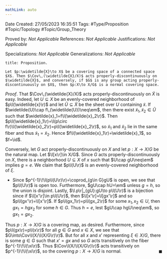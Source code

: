 ```yaml
---
mathLink: auto
---
```


<div class="topSpace"></div>

Date Created: 27/05/2023 16:35:51
Tags: #Type/Proposition #Topic/Topology #Topic/Group_Theory

Proved by: _Not Applicable_
References: _Not Applicable_
Justifications: _Not Applicable_

Specializations: _Not Applicable_
Generalizations: _Not Applicable_

``` ad-Proposition
title: Proposition.

Let $p:\widetilde{X}\to X$ be a covering space of a connected space $X$. Then $\Cov\,(\widetilde{X}/X)$ acts properly-discontinuously on $\widetilde{X}$, and conversely, if $G$ is any group acting properly-discontinuously on $X$, then $p:X\to X/G$ is a normal covering space.

```

_Proof_. That $\Cov\,(\widetilde{X}/X)$ acts properly-discontinuously on $\widetilde{X}$ is easy. Indeed, let $U\subseteq X$ be an evenly-covered neighborhood of $p\l(\widetilde{x}\r)$ and let $\widetilde{U}\subseteq\widetilde{X}$ be the sheet over $U$ containing $\widetilde{x}$. If $\widetilde{U}\cap f\,(\widetilde{U})\neq\em$, then there exist $\widetilde{x}_1,\widetilde{x}_2\in\widetilde{U}$ such that $\widetilde{x}_1=f\l(\widetilde{x}_2\r)$. Then $p\l(\widetilde{x}_1\r)=\l(p\circ f\r)\l(\widetilde{x}_2\r)=p\l(\widetilde{x}_2\r)$, so $\widetilde{x}_1$ and $\widetilde{x}_2$ lie in the same fiber and thus $\widetilde{x}_1=\widetilde{x}_2$. Hence $f\l(\widetilde{x}_1\r)=\widetilde{x}_1$, so $f=\id$.

Conversely, let $G$ act properly-discontinuously on $X$ and let $p:X\to X/G$ be the natural map. Let $\l[x\r]\in X/G$. Since $G$ acts properly-discontinuously on $X$, there is a neighborhood $U\subseteq X$ of $x$ such that $U\cap gU\neq\em$ implies $g=e$. We claim that $p\l(U\r)$ is an evenly-covered neighborhood of $\xi$.
* Since $p^{-1}\!\l(p\l(U\r)\r)=\coprod_{g\in G}gU$ is open, we see that $p\l(U\r)$ is open too. Furthermore, $gU\cap hU=\em$ unless $g=h$, so the union is disjoint. Lastly, $\l.p\r|_{gU}:gU\to p\l(U\r)$ is a bijection since if $\l[x'\r]\in p\l(U\r)$, then $\l[x'\r]=\l[gx'\r]$ and so $p\l(gx'\r)=\l[x'\r]$. If $p\l(gx_1\r)=p\l(gx_2\r)$ for some $x_1,x_2\in U$, then $gx_1=hgx_2$ for some $h\in G$. Thus $h=e$, lest $gU\cap hgU\neq\em$, so $gx_1=gx_2$.

Thus $p:X\to X/G$ is a covering map, as desired. Furthermore, since $p\l(gx\r)=p\l(x\r)$ for all $g\in G$ and $x\in X$, we see that $G\into\Cov\l(X/\l(X/G\r)\r)$. But for all $x$ and $x'$ representing $\xi\in X/G$, there is some $g\in G$ such that $x'=gx$ and so $G$ acts transitively on the fiber $p^{-1}\!\l(\xi\r)$. Thus $\Cov\l(X/\l(X/G\r)\r)$ acts transitively on $p^{-1}\!\l(\xi\r)$, so the covering $p:X\to X/G$ is normal.<span style="float:right;">$\blacksquare$</span>
